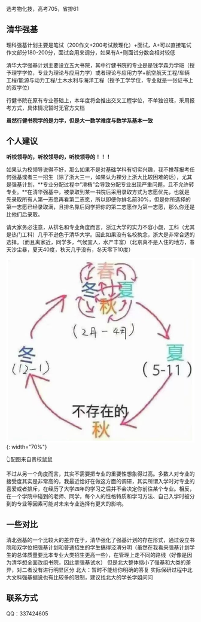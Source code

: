选考物化技，高考705，省排61

## **清华强基**
理科强基计划主要是笔试（200作文+200考试数理化）+面试，A+可以直接笔试作文部分180-200分，面试会用来调分，如果有A+则面试分数会相对较低

清华大学强基计划主要设立五大书院，其中行健书院的专业是是钱学森力学班（授予理学学位，专业为理论与应用力学）或者理论与应用力学+航空航天工程/车辆工程/能源与动力工程/土木水利与海洋工程（授予工学学位，专业就是一张证书上的双学位）

行健书院在原有专业基础上，本年度将会推出交叉工程学位，不单独设班，采用报考方式，具体情况暂时无官方文档

**虽然行健书院学的是力学，但是大一数学难度与数学系基本一致**

## **个人建议**

**听校领导的，听校领导的，听校领导的！！！**

如果认为校领导说得不好，那么如果不是对基础学科有切实兴趣，我不推荐报考任何强基或者三一招生（除了浙大三一，如果认为裸分上浙大比较困难的话），尤其是强基计划，**专业分配过程中“滑档”会导致分配专业出现严重问题，且不允许转专业。**在清华强基中，被录取到某一书院后采用录取方式为志愿优先，也就是先录取所有人第一志愿再看第二志愿，所以即便你排名前30%，但是你所选择的第一志愿已经录取满，且排名靠后同学把你的第二志愿作为第一志愿，那么你还是比他们后录取。

请大家务必注意，从排名和专业角度而言，浙江大学的实力不容小觑，工科（尤其是热门工科）几乎不逊色于清华大学。因此如果没有名校执念，浙大是非常合适的选择。（而且离家近，同学多，气候宜人，水产丰富）（北京真不是人住的地方，春天沙尘暴，夏天40度，秋天几乎没有，冬天零下10度）

![picture](./LYYimage.png){: width="70%"}

👆配图来自贵校鼠鼠

不过从另一个角度而言，其实不需要把专业的重要性想象得过高。多数人对专业的接受度其实是非常高的，我最近恰好在做这方面的调研，其实所谓入学时对专业的喜爱或者排斥，在经历了大学四年的学习之后并不会决定你前往某个专业。相反，在一个学院中碰到的老师、同学，每个人的性格特质和学习方法、自己入学时被分到的专业等因素可能对未来专业选择有更大的影响。

## **一些对比**

清北强基的一个比较大的差异在于，清华强化了强基计划的存在形式，通过设立书院和双学位把强基计划和普通招生的学生搞得泾渭分明（虽然在我看来强基计划学生的总体质量要比本专业大类招生更高一些），在管理上走不同的路线（好像是因为清华想全面改组书院，因此拿强基试水）
但是北大整体缩小了强基和大类的差异，对二者没有进行明显区分
北大：暂时不能给你明确的答复
实际保研过程中北大文科强基据说也有比较多的限制，建议找北大的学长学姐问问

## **联系方式**
QQ：337424605